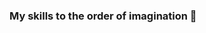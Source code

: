 ### My skills to the order of imagination 👋

<!--
**AndresGarzonJ/AndresGarzonJ** is a ✨ _special_ ✨ repository because its `README.md` (this file) appears on your GitHub profile.

Here are some ideas to get you started:

- 🔭 I’m currently working on ...
- 🌱 I’m currently learning ...
- 👯 I’m looking to collaborate on ...
- 🤔 I’m looking for help with ...
- 💬 Ask me about ...
- 📫 How to reach me: ...
- 😄 Pronouns: ...
- ⚡ Fun fact: ...

<img src="https://davidwindham.com/img/ddog.png" align="right" width="100">

#### Hello good people &amp; bots of Github :octocat:

:speech_balloon:&nbsp;&nbsp; Mostly here to learn from others. I generally try to help folks make good use of the web by crafting custom applications. Fan of simplicity, sustainability, performance, efficiency, open, well documented, and function over form. Studio art major and reformed technology enthusiast.

:computer:&nbsp;&nbsp; ARM > x86. Vim > Emacs. Started with BASIC on an Apple II, managed to avoid C, and still haven't learned Rust. Perfectly capable of creating an unholy amalgamation of spaghetti code.  

:earth_americas:&nbsp;&nbsp; Greenwood, South Carolina, USA

:globe_with_meridians:&nbsp;&nbsp; [**davidwindham.com**](https://davidwindham.com/) /
[**davidawindham.com**](https://davidawindham.com/)


-->
